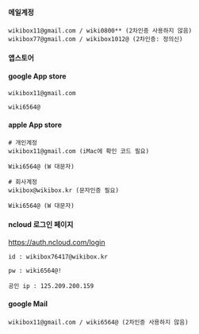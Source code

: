 #### 메일계정
```less
wikibox11@gmail.com / wiki0800** (2차인증 사용하지 않음)
wikibox77@gmail.com / wikibox1012@ (2차인증: 정의신)
```
#### 앱스토어

#### google App store

```less
wikibox11@gmail.com

wiki6564@
```


#### apple App store

```
# 개인계정
wikibox11@gmail.com (iMac에 확인 코드 필요)

Wiki6564@ (W 대문자)

# 회사계정
wikibox@wikibox.kr (문자인증 필요)

Wiki6564@ (W 대문자)
```


#### ncloud 로그인 페이지

https://auth.ncloud.com/login

```
id : wikibox76417@wikibox.kr

pw : wiki6564@!

공인 ip : 125.209.200.159
```


#### google Mail

```
wikibox11@gmail.com / wiki6564@ (2차인증 사용하지 않음)
```


